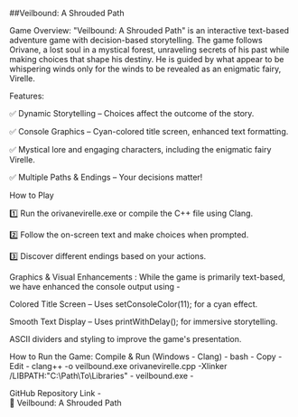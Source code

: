 ##Veilbound: A Shrouded Path

Game Overview: 
"Veilbound: A Shrouded Path" is an interactive text-based adventure game with decision-based storytelling. The game follows Orivane, a lost soul in a mystical forest, unraveling secrets of his past while making choices that shape his destiny. He is guided by what appear to be whispering winds only for the winds to be revealed as an enigmatic fairy, Virelle.

Features:

✅ Dynamic Storytelling – Choices affect the outcome of the story.

✅ Console Graphics – Cyan-colored title screen, enhanced text formatting.

✅ Mystical lore and engaging characters, including the enigmatic fairy Virelle.

✅ Multiple Paths & Endings – Your decisions matter!


How to Play

1️⃣ Run the orivanevirelle.exe or compile the C++ file using Clang.

2️⃣ Follow the on-screen text and make choices when prompted.

3️⃣ Discover different endings based on your actions.


Graphics & Visual Enhancements : While the game is primarily text-based, we have enhanced the console output using - 

Colored Title Screen – Uses setConsoleColor(11); for a cyan effect.

Smooth Text Display – Uses printWithDelay(); for immersive storytelling.

ASCII dividers and styling to improve the game's presentation.



How to Run the Game: 
Compile & Run (Windows - Clang) - 
bash - 
Copy - 
Edit - 
clang++ -o veilbound.exe orivanevirelle.cpp -Xlinker /LIBPATH:"C:\Path\To\Libraries" - 
veilbound.exe - 


GitHub Repository Link  -    
🔗 Veilbound: A Shrouded Path

